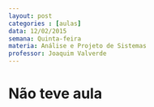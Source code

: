 ```yaml
---
layout: post
categories : [aulas]
data: 12/02/2015
semana: Quinta-feira
materia: Análise e Projeto de Sistemas
professor: Joaquim Valverde
---
```


<h1> Não teve aula </h1>


